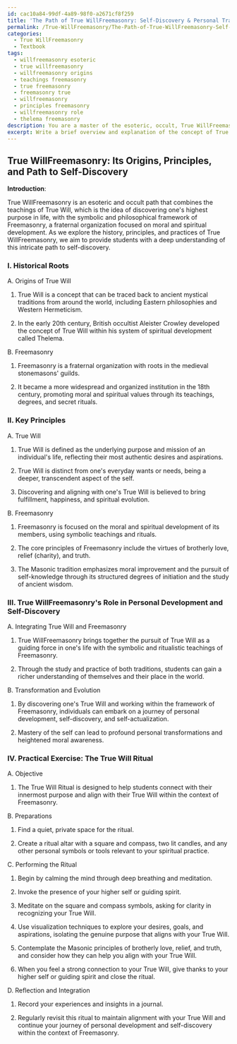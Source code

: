 ```yaml
---
id: cac10a84-99df-4a89-98f0-a2671cf8f259
title: 'The Path of True WillFreemasonry: Self-Discovery & Personal Transformation'
permalink: /True-WillFreemasonry/The-Path-of-True-WillFreemasonry-Self-Discovery-Personal-Transformation/
categories:
  - True WillFreemasonry
  - Textbook
tags:
  - willfreemasonry esoteric
  - true willfreemasonry
  - willfreemasonry origins
  - teachings freemasonry
  - true freemasonry
  - freemasonry true
  - willfreemasonry
  - principles freemasonry
  - willfreemasonry role
  - thelema freemasonry
description: You are a master of the esoteric, occult, True WillFreemasonry and education, you have written many textbooks on the subject in ways that provide students with rich and deep understanding of the subject. You are being asked to write textbook-like sections on a topic and you do it with full context, explainability, and reliability in accuracy to the true facts of the topic at hand, in a textbook style that a student would easily be able to learn from, in a rich, engaging, and contextual way. Always include relevant context (such as formulas and history), related concepts, and in a way that someone can gain deep insights from.
excerpt: Write a brief overview and explanation of the concept of True WillFreemasonry as it pertains to the occult. Include its historical roots, key principles, and its role in personal development and self-discovery. Additionally, provide an outline of a practical exercise or ritual that a student can perform to connect with their True Will within the context of Freemasonry.
---
```


## True WillFreemasonry: Its Origins, Principles, and Path to Self-Discovery

**Introduction**:

True WillFreemasonry is an esoteric and occult path that combines the teachings of True Will, which is the idea of discovering one's highest purpose in life, with the symbolic and philosophical framework of Freemasonry, a fraternal organization focused on moral and spiritual development. As we explore the history, principles, and practices of True WillFreemasonry, we aim to provide students with a deep understanding of this intricate path to self-discovery.

### I. Historical Roots

A. Origins of True Will

1. True Will is a concept that can be traced back to ancient mystical traditions from around the world, including Eastern philosophies and Western Hermeticism.

2. In the early 20th century, British occultist Aleister Crowley developed the concept of True Will within his system of spiritual development called Thelema.

B. Freemasonry

1. Freemasonry is a fraternal organization with roots in the medieval stonemasons' guilds.

2. It became a more widespread and organized institution in the 18th century, promoting moral and spiritual values through its teachings, degrees, and secret rituals.

### II. Key Principles

A. True Will

1. True Will is defined as the underlying purpose and mission of an individual's life, reflecting their most authentic desires and aspirations.

2. True Will is distinct from one's everyday wants or needs, being a deeper, transcendent aspect of the self.

3. Discovering and aligning with one's True Will is believed to bring fulfillment, happiness, and spiritual evolution.

B. Freemasonry

1. Freemasonry is focused on the moral and spiritual development of its members, using symbolic teachings and rituals.

2. The core principles of Freemasonry include the virtues of brotherly love, relief (charity), and truth.

3. The Masonic tradition emphasizes moral improvement and the pursuit of self-knowledge through its structured degrees of initiation and the study of ancient wisdom.
  
### III. True WillFreemasonry's Role in Personal Development and Self-Discovery

A. Integrating True Will and Freemasonry

1. True WillFreemasonry brings together the pursuit of True Will as a guiding force in one's life with the symbolic and ritualistic teachings of Freemasonry.

2. Through the study and practice of both traditions, students can gain a richer understanding of themselves and their place in the world.

B. Transformation and Evolution

1. By discovering one's True Will and working within the framework of Freemasonry, individuals can embark on a journey of personal development, self-discovery, and self-actualization.

2. Mastery of the self can lead to profound personal transformations and heightened moral awareness.

### IV. Practical Exercise: The True Will Ritual

A. Objective

1. The True Will Ritual is designed to help students connect with their innermost purpose and align with their True Will within the context of Freemasonry.

B. Preparations

1. Find a quiet, private space for the ritual.

2. Create a ritual altar with a square and compass, two lit candles, and any other personal symbols or tools relevant to your spiritual practice.

C. Performing the Ritual

1. Begin by calming the mind through deep breathing and meditation.

2. Invoke the presence of your higher self or guiding spirit.

3. Meditate on the square and compass symbols, asking for clarity in recognizing your True Will.

4. Use visualization techniques to explore your desires, goals, and aspirations, isolating the genuine purpose that aligns with your True Will.

5. Contemplate the Masonic principles of brotherly love, relief, and truth, and consider how they can help you align with your True Will.

6. When you feel a strong connection to your True Will, give thanks to your higher self or guiding spirit and close the ritual.

D. Reflection and Integration

1. Record your experiences and insights in a journal.

2. Regularly revisit this ritual to maintain alignment with your True Will and continue your journey of personal development and self-discovery within the context of Freemasonry.

